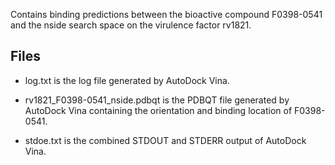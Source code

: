 Contains binding predictions between the bioactive compound F0398-0541 and the nside search space on the virulence factor rv1821.

## Files

- log.txt is the log file generated by AutoDock Vina.

- rv1821_F0398-0541_nside.pdbqt is the PDBQT file generated by AutoDock Vina containing the orientation and binding location of F0398-0541.

- stdoe.txt is the combined STDOUT and STDERR output of AutoDock Vina.

